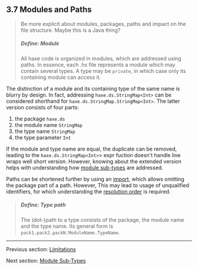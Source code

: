## 3.7 Modules and Paths

> Be more explicit about modules, packages, paths and impact on the file structure.  Maybe this is a Java thing?
> ##### Define: Module
>
> All haxe code is organized in modules, which are addressed using paths. In essence, each .hx file represents a module which may contain several types. A type may be `private`, in which case only its containing module can access it.


The distinction of a module and its containing type of the same name is blurry by design. In fact, addressing `haxe.ds.StringMap<Int>` can be considered shorthand for `haxe.ds.StringMap.StringMap<Int>`. The latter version consists of four parts:



1. the package `haxe.ds`
2. the module name `StringMap`
3. the type name `StringMap`
4. the type parameter `Int`


If the module and type name are equal, the duplicate can be removed, leading to the `haxe.ds.StringMap<Int>`> expr fuction doesn't handle line wraps well short version. However, knowing about the extended version helps with understanding how [module sub-types](3.7.1-Module_Sub-Types.md) are addressed.

Paths can be shortened further by using an [import](3.7.2-Import.md), which allows omitting the package part of a path. However, This may lead to usage of unqualified identifiers, for which understanding the [resolution order](3.7.3-Resolution_Order.md) is required.

> ##### Define: Type path
>
> The (dot-)path to a type consists of the package, the module name and the type name. Its general form is `pack1.pack2.packN.ModuleName.TypeName`.

---

Previous section: [Limitations](3.6.2-Limitations.md)

Next section: [Module Sub-Types](3.7.1-Module_Sub-Types.md)